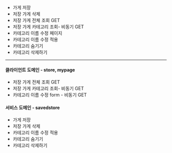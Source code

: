 - 가게 저장
- 저장 가게 삭제
- 저장 가게 전체 조회 GET
- 저장 가게 카테고리 조회- 비동기 GET
- 카테고리 이름 수정 페이지
- 카테고리 이름 수정 적용
- 카테고리 숨기기
- 카테고리 삭제하기

---
#### 클라이언트 도메인 - store, mypage
- 저장 가게 전체 조회 GET
- 저장 가게 카테고리 조회- 비동기 GET
- 카테고리 이름 수정 form - 비동기 GET

#### 서비스 도메인 - savedstore
- 가게 저장
- 저장 가게 삭제
- 카테고리 이름 수정 적용
- 카테고리 숨기기
- 카테고리 삭제하기